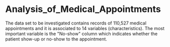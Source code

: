 # Analysis_of_Medical_Appointments
 The data set to be investigated contains records of 110,527 medical appointments and it is associated to 14 variables (characteristics). The most important variable is the "No-show" column which indicates whether the patient show-up or no-show to the appointment.
